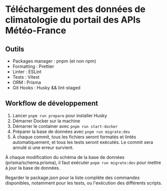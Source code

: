 # Téléchargement des données de climatologie du portail des APIs Météo-France

## Outils

- Packages manager : pnpm (et non npm)
- Formatting : Prettier
- Linter : ESLint
- Tests : Vitest
- ORM : Prisma
- Git Hooks : Husky && lint-staged

## Workflow de développement

1. Lancer `pnpm run prepare` pour installer Husky
2. Démarrer Docker sur la machine
3. Démarrer le container avec `pnpm run start-docker`
4. Préparer la base de données avec `pnpm run migrate:dev`
5. À chaque commit, tous les fichiers seront formatés et lintés automatiquement, et tous les tests seront exécutés. Le commit sera annulé si une erreur survient.

À chaque modification du schéma de la base de données (prisma/schema.prisma), il faut exécuter `pnpm run migrate:dev` pour mettre à jour la base de données.

Regarder le package.json pour la liste complète des commandes disponibles, notamment pour les tests, ou l'exécution des différents scripts.
